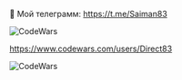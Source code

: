 📱 Мой телеграмм: https://t.me/Saiman83

![CodeWars](https://www.codewars.com/users/Direct83/badges/large)

https://www.codewars.com/users/Direct83

![CodeWars](https://github-readme-codewars-stats.herokuapp.com/api/?username=Direct83&card&colormode=dark_mode)
